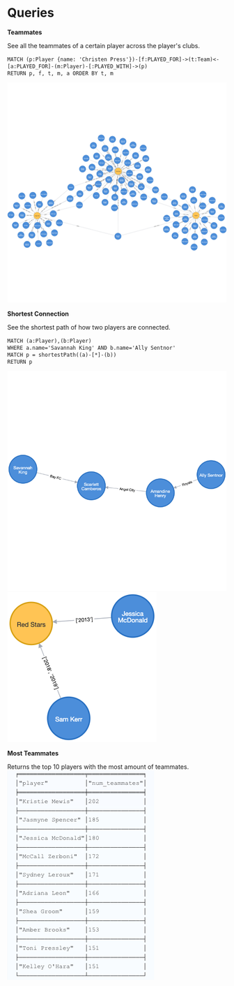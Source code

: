 # Queries

**Teammates**

See all the teammates of a certain player across the player's clubs.

```
MATCH (p:Player {name: 'Christen Press'})-[f:PLAYED_FOR]->(t:Team)<-[a:PLAYED_FOR]-(m:Player)-[:PLAYED_WITH]->(p)
RETURN p, f, t, m, a ORDER BY t, m
```

![find teammates](./example-images/find-teammates.png)

**Shortest Connection**

See the shortest path of how two players are connected.

```
MATCH (a:Player),(b:Player)
WHERE a.name='Savannah King' AND b.name='Ally Sentnor'
MATCH p = shortestPath((a)-[*]-(b))
RETURN p
```

![shorest connection](./example-images/shortest-connection.png)
![shorest connection2](./example-images/shortest-connection-2.png)

**Most Teammates**

Returns the top 10 players with the most amount of teammates.
![most teammates](./example-images/most-teammates.png)
